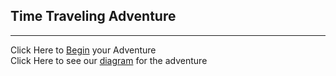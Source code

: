 ## Time Traveling Adventure
---
Click Here to [Begin](athome.md) your Adventure  
Click Here to see our [diagram](https://docs.google.com/drawings/d/1uAtatOaaiB3yOtHs_BnxdaxDdOi6T5mq1IYlaeizSu4/edit?usp=sharing) for the adventure
